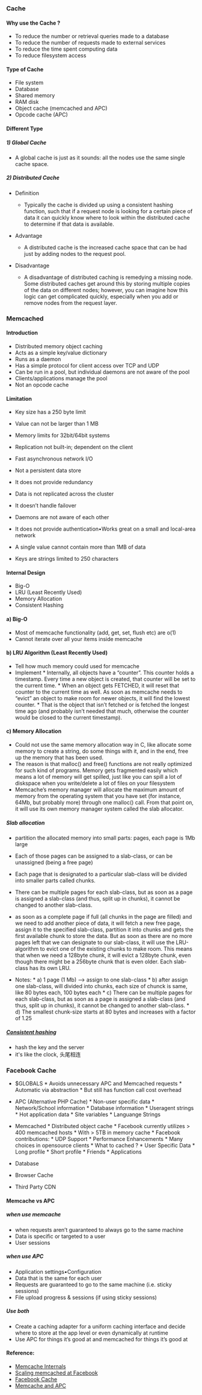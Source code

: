 ### Cache 
#### Why use the Cache ?
* To reduce the number or retrieval queries made to a database
* To reduce the number of requests made to external services
* To reduce the time spent computing data
* To reduce filesystem access

#### Type of Cache
* File system
* Database
* Shared memory
* RAM disk
* Object cache (memcached and APC)
* Opcode cache (APC)

#### Different Type
##### 1) Global Cache
* A global cache is just as it sounds: all the nodes use the same single cache space. 

##### 2) Distributed Cache 
* Definition 
    * Typically the cache is divided up using a consistent hashing function, such that if a request node is looking for a certain piece of data it can quickly know where to look within the distributed cache to determine if that data is available.

* Advantage 
    * A distributed cache is the increased cache space that can be had just by adding nodes to the request pool.

* Disadvantage
    * A disadvantage of distributed caching is remedying a missing node. Some distributed caches get around this by storing multiple copies of the data on different nodes; however, you can imagine how this logic can get complicated quickly, especially when you add or remove nodes from the request layer.

### Memcached 
#### Introduction
* Distributed memory object caching
* Acts as a simple key/value dictionary
* Runs as a daemon
* Has a simple protocol for client access over TCP and UDP
* Can be run in a pool, but individual daemons are not aware of the pool
* Clients/applications manage the pool
* Not an opcode cache

#### Limitation 
* Key size has a 250 byte limit
* Value can not be larger than 1 MB
* Memory limits for 32bit/64bit systems
* Replication not built-in; dependent on the client

* Fast asynchronous network I/O
* Not a persistent data store
* It does not provide redundancy
* Data is not replicated across the cluster
* It doesn’t handle failover
* Daemons are not aware of each other
* It does not provide authentication•Works great on a small and local-area network
* A single value cannot contain more than 1MB of data
* Keys are strings limited to 250 characters

#### Internal Design 
* Big-O
* LRU (Least Recently Used)
* Memory Allocation
* Consistent Hashing 

#### a) Big-O
* Most of memcache functionality (add, get, set, flush etc) are o(1)
* Cannot iterate over all your items inside memcache 

#### b) LRU Algorithm (Least Recently Used)
* Tell how much memory could used for memcache 
* Implement 
      * Internally, all objects have a “counter”. This counter holds a timestamp. Every time a new object is created, that counter will be set to the current time. 
      * When an object gets FETCHED, it will reset that counter to the current time as well. As soon as memcache needs to “evict” an object to make room for newer objects, it will find the lowest counter. 
      * That is the object that isn’t fetched or is fetched the longest time ago (and probably isn’t needed that much, otherwise the counter would be closed to the current timestamp).

#### c) Memory Allocation
* Could not use the same memory allocation way in C, like allocate some memory to create a string, do some things with it, and in the end, free up the memory that has been used.
* The reason is that malloc() and free() functions are not really optimized for such kind of programs. Memory gets fragmented easily which means a lot of memory will get spilled, just like you can spill a lot of diskspace when you write/delete a lot of files on your filesystem
* Memcache’s memory manager will allocate the maximum amount of memory from the operating system that you have set (for instance, 64Mb, but probably more) through one malloc() call. From that point on, it will use its own memory manager system called the slab allocator.

##### Slab allocation
* partition the allocated memory into small parts: pages, each page is 1Mb large
* Each of those pages can be assigned to a slab-class, or can be unassigned (being a free page)
* Each page that is designated to a particular slab-class will be divided into smaller parts called chunks.
* There can be multiple pages for each slab-class, but as soon as a page is assigned a slab-class (and thus, split up in chunks), it cannot be changed to another slab-class.
* as soon as a complete page if full (all chunks in the page are filled) and we need to add another piece of data, it will fetch a new free page, assign it to the specified slab-class, partition it into chunks and gets the first available chunk to store the data. But as soon as there are no more pages left that we can designate to our slab-class, it will use the LRU-algorithm to evict one of the existing chunks to make room. This means that when we need a 128byte chunk, it will evict a 128byte chunk, even though there might be a 256byte chunk that is even older. Each slab-class has its own LRU.

* Notes:
      * a) 1 page (1 Mb) --> assign to one slab-class 
      * b) after assign one slab-class, will divided into chunks, each size of chunck is same, like 80 bytes each, 100 bytes each
      * c) There can be multiple pages for each slab-class, but as soon as a page is assigned a slab-class (and thus, split up in chunks), it cannot be changed to another slab-class.
      * d) The smallest chunk-size starts at 80 bytes and increases with a factor of 1.25 

##### [Consistent hashing](https://www.adayinthelifeof.nl/2011/02/06/memcache-internals/)
* hash the key and the server 
* it's like the clock, 头尾相连

### Facebook Cache 
* $GLOBALS
      * Avoids unnecessary APC and Memcached requests
      * Automatic via abstraction
      * But still has function call cost overhead
      
* APC (Alternative PHP Cache)
      * Non-user specific data
      * Network/School information
      * Database information
      * Useragent strings
      * Hot application data
      * Site variables
      * Languange Strings
      
* Memcached
      * Distributed object cache
      * Facebook currently utilizes > 400 memcached hosts
      * With > 5TB in memory cache
      * Facebook contributions:
         * UDP Support
         * Performance Enhancements
      * Many choices in opensource clients
      * What to cached ?
         * User Specific Data
         * Long profile
         * Short profile
         * Friends
         * Applications

* Database
* Browser Cache
* Third Party CDN

#### Memcache vs APC
##### when use memcache
* when requests aren’t guaranteed to always go to the same machine
* Data is specific or targeted to a user
* User sessions

##### when use APC
* Application settings•Configuration
* Data that is the same for each user
* Requests are guaranteed to go to the same machine (i.e. sticky sessions)
* File upload progress & sessions (if using sticky sessions)

##### Use both
* Create a caching adapter for a uniform caching interface and decide where to store at the app level or even dynamically at runtime
* Use APC for things it’s good at and memcached for things it’s good at

#### Reference:
* [Memcache Internals](https://www.adayinthelifeof.nl/2011/02/06/memcache-internals/)
* [Scaling memcached at Facebook](https://www.facebook.com/note.php?note_id=39391378919)
* [Facebook Cache](http://download.docslide.net/uploads/check_up03/192015/54647671b4af9f6e568b4899.pdf)
* [Memcache and APC](http://docslide.us/technology/caching-with-memcached-and-apc.html)
